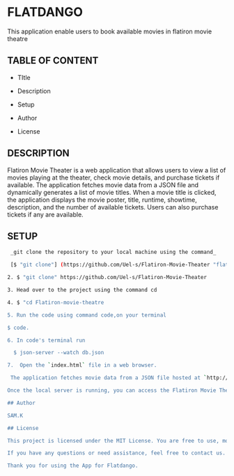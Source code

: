 # FLATDANGO

This application enable users to book available movies in flatiron movie theatre

## TABLE OF CONTENT

- TItle

- Description

- Setup

- Author

- License

## DESCRIPTION

Flatiron Movie Theater is a web application that allows users to view a list of movies playing at the theater, check movie details, and purchase tickets if available. The application fetches movie data from a JSON file and dynamically generates a list of movie titles. When a movie title is clicked, the application displays the movie poster, title, runtime, showtime, description, and the number of available tickets. Users can also purchase tickets if any are available.

## SETUP
``` bash
 _git clone the repository to your local machine using the command_

 [$ "git clone"] (https://github.com/Uel-s/Flatiron-Movie-Theater "flatdango")

2. $ "git clone" https://github.com/Uel-s/Flatiron-Movie-Theater

3. Head over to the project using the command cd

4. $ "cd Flatiron-movie-theatre

5. Run the code using command code,on your terminal

$ code.

6. In code's terminal run

  $ json-server --watch db.json

7.  Open the `index.html` file in a web browser.  

 The application fetches movie data from a JSON file hosted at `http://localhost:3000/films`. Make sure to run a local server that serves the JSON file at this endpoint. If you're using Node.js, you can set up a simple server using the `http-server` 

Once the local server is running, you can access the Flatiron Movie Theater application at `http://localhost:3000` or the appropriate URL provided by the local server.

## Author

SAM.K

## License

This project is licensed under the MIT License. You are free to use, modify, and distribute the code for personal or commercial purposes.

If you have any questions or need assistance, feel free to contact us.

Thank you for using the App for Flatdango.
